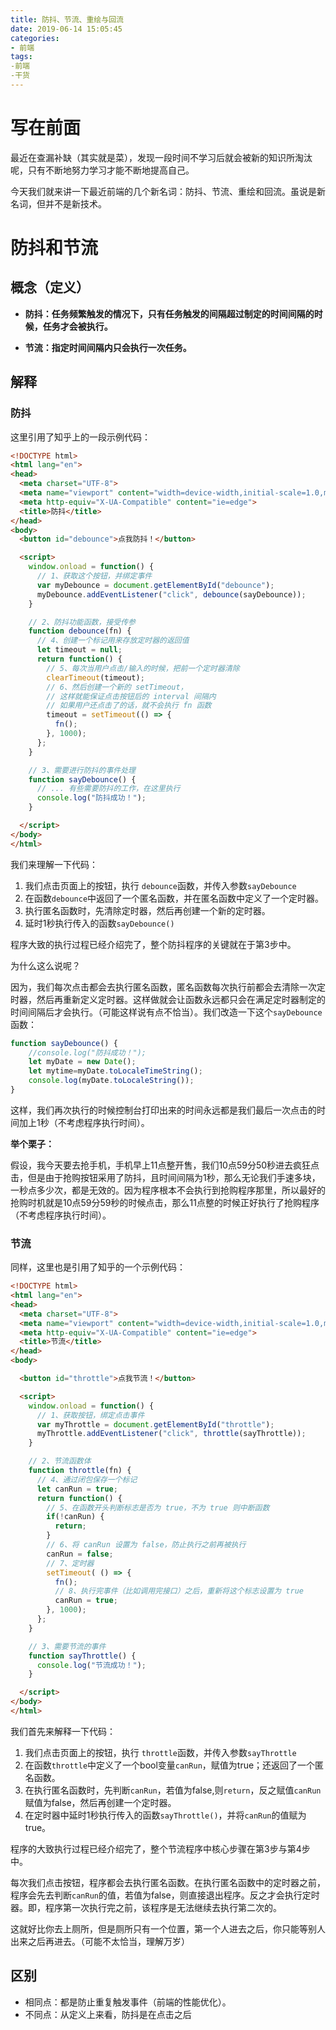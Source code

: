```yaml
---
title: 防抖、节流、重绘与回流
date: 2019-06-14 15:05:45
categories: 
- 前端
tags:
-前端
-干货
---
```


# 写在前面

最近在查漏补缺（其实就是菜），发现一段时间不学习后就会被新的知识所淘汰呢，只有不断地努力学习才能不断地提高自己。

今天我们就来讲一下最近前端的几个新名词：防抖、节流、重绘和回流。虽说是新名词，但并不是新技术。

# 防抖和节流

## 概念（定义）

* **防抖：任务频繁触发的情况下，只有任务触发的间隔超过制定的时间间隔的时候，任务才会被执行。**

* **节流：指定时间间隔内只会执行一次任务。**

## 解释

### 防抖

这里引用了知乎上的一段示例代码：

```html
<!DOCTYPE html>
<html lang="en">
<head>
  <meta charset="UTF-8">
  <meta name="viewport" content="width=device-width,initial-scale=1.0,maximum-scale=1.0,user-scalable=no">
  <meta http-equiv="X-UA-Compatible" content="ie=edge">
  <title>防抖</title>
</head>
<body>
  <button id="debounce">点我防抖！</button>

  <script>
    window.onload = function() {
      // 1、获取这个按钮，并绑定事件
      var myDebounce = document.getElementById("debounce");
      myDebounce.addEventListener("click", debounce(sayDebounce));
    }

    // 2、防抖功能函数，接受传参
    function debounce(fn) {
      // 4、创建一个标记用来存放定时器的返回值
      let timeout = null;
      return function() {
        // 5、每次当用户点击/输入的时候，把前一个定时器清除
        clearTimeout(timeout);
        // 6、然后创建一个新的 setTimeout，
        // 这样就能保证点击按钮后的 interval 间隔内
        // 如果用户还点击了的话，就不会执行 fn 函数
        timeout = setTimeout(() => {
          fn();
        }, 1000);
      };
    }

    // 3、需要进行防抖的事件处理
    function sayDebounce() {
      // ... 有些需要防抖的工作，在这里执行
      console.log("防抖成功！");
    }

  </script>
</body>
</html>
```

我们来理解一下代码：

1. 我们点击页面上的按钮，执行 `debounce`函数，并传入参数`sayDebounce`
2. 在函数`debounce`中返回了一个匿名函数，并在匿名函数中定义了一个定时器。
3. 执行匿名函数时，先清除定时器，然后再创建一个新的定时器。
4. 延时1秒执行传入的函数`sayDebounce()`

程序大致的执行过程已经介绍完了，整个防抖程序的关键就在于第3步中。

为什么这么说呢？

因为，我们每次点击都会去执行匿名函数，匿名函数每次执行前都会去清除一次定时器，然后再重新定义定时器。这样做就会让函数永远都只会在满足定时器制定的时间间隔后才会执行。（可能这样说有点不恰当）。我们改造一下这个`sayDebounce`函数：

``` javascript
function sayDebounce() {
	//console.log("防抖成功！");
	let myDate = new Date();
	let mytime=myDate.toLocaleTimeString();
	console.log(myDate.toLocaleString());
}
```

这样，我们再次执行的时候控制台打印出来的时间永远都是我们最后一次点击的时间加上1秒（不考虑程序执行时间）。

**举个栗子：**

假设，我今天要去抢手机，手机早上11点整开售，我们10点59分50秒进去疯狂点击，但是由于抢购按钮采用了防抖，且时间间隔为1秒，那么无论我们手速多块，一秒点多少次，都是无效的。因为程序根本不会执行到抢购程序那里，所以最好的抢购时机就是10点59分59秒的时候点击，那么11点整的时候正好执行了抢购程序（不考虑程序执行时间）。

### 节流

同样，这里也是引用了知乎的一个示例代码：

``` html
<!DOCTYPE html>
<html lang="en">
<head>
  <meta charset="UTF-8">
  <meta name="viewport" content="width=device-width,initial-scale=1.0,maximum-scale=1.0,user-scalable=no">
  <meta http-equiv="X-UA-Compatible" content="ie=edge">
  <title>节流</title>
</head>
<body>

  <button id="throttle">点我节流！</button>

  <script>
    window.onload = function() {
      // 1、获取按钮，绑定点击事件
      var myThrottle = document.getElementById("throttle");
      myThrottle.addEventListener("click", throttle(sayThrottle));
    }

    // 2、节流函数体
    function throttle(fn) {
      // 4、通过闭包保存一个标记
      let canRun = true;
      return function() {
        // 5、在函数开头判断标志是否为 true，不为 true 则中断函数
        if(!canRun) {
          return;
        }
        // 6、将 canRun 设置为 false，防止执行之前再被执行
        canRun = false;
        // 7、定时器
        setTimeout( () => {
          fn();
          // 8、执行完事件（比如调用完接口）之后，重新将这个标志设置为 true
          canRun = true;
        }, 1000);
      };
    }

    // 3、需要节流的事件
    function sayThrottle() {
      console.log("节流成功！");
    }

  </script>
</body>
</html>
```

我们首先来解释一下代码：

1. 我们点击页面上的按钮，执行 `throttle`函数，并传入参数`sayThrottle`
2. 在函数`throttle`中定义了一个bool变量`canRun`，赋值为true；还返回了一个匿名函数。
3. 在执行匿名函数时，先判断`canRun`，若值为false,则`return`，反之赋值`canRun`赋值为false，然后再创建一个定时器。
4. 在定时器中延时1秒执行传入的函数`sayThrottle()`，并将`canRun`的值赋为true。

程序的大致执行过程已经介绍完了，整个节流程序中核心步骤在第3步与第4步中。

每次我们点击按钮，程序都会去执行匿名函数。在执行匿名函数中的定时器之前，程序会先去判断`canRun`的值，若值为false，则直接退出程序。反之才会执行定时器。即，程序第一次执行完之前，该程序是无法继续去执行第二次的。

这就好比你去上厕所，但是厕所只有一个位置，第一个人进去之后，你只能等别人出来之后再进去。（可能不太恰当，理解万岁）

## 区别

* 相同点：都是防止重复触发事件（前端的性能优化）。
* 不同点：从定义上来看，防抖是在点击之后